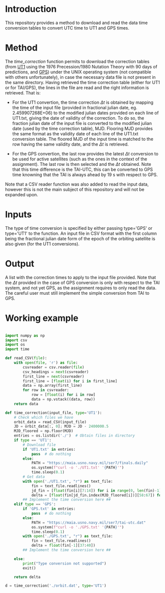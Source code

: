 # Introduction
This repository provides a method to download and read the data time conversion tables to convert UTC time to UT1 and GPS times.

# Method
The _time_correction_ function permits to download the correction tables (from [UT1](https://maia.usno.navy.mil/products/daily.htm) using the 1976 Precession/1980 Nutation Theory with 90 days of predictions, and [GPS](https://maia.usno.navy.mil/products/leap-second)) under the UNIX operating system (not compatible with others unfortunately), in case the necessary data file is not present in the same directory. Having retrieved the time correction table (either for UT1 or for TAI/GPS), the lines in the file are read and the right information is retrieved. That is:

* For the UT1 convertion, the time correction $\Delta t$ is obtained by mapping the time of the input file (provided in fractional julian date, eg. 2.459907268E+06) to the modified julian dates provided on each line of UT1.txt, giving the date of validity of the correction. To do so, the fraction julian date of the input file is converted to the modified julian date (used by the time correction table), MJD. Flooring MJD provides the same format as the validity date of each line of the UT1.txt conversion table. The floored MJD of the input time is matched to the row having the same validity date, and the $\Delta t$ is retrieved.

* For the GPS convertion, the last row provides the latest $\Delta t$ conversion to be used for active satellites (such as the ones in the context of the assignment). The last row is then selected and the $\Delta t$ obtained. Note that this time difference is the TAI-UTC, this can be converted to GPS time knowning that the TAI is always ahead by 19 s with respect to GPS.

Note that a CSV reader function was also added to read the input data, however this is not the main subject of this repository and will not be expanded upon.

# Inputs
The type of time conversion is specified by either passing type='GPS' or type='UT1' to the function. An input file in CSV format with the first column being the fractional julian date form of the epoch of the orbiting satellite is also given (for the UT1 conversions).

# Output
A list with the correction times to apply to the input file provided. Note that the $\Delta t$ provided in the case of GPS conversion is only with respect to the TAI system, and not yet GPS, as the assignment requires to only read the data. The careful user must still implement the simple conversion from TAI to GPS.

# Working example
``` Python

import numpy as np
import csv
import os
import time

def read_CSV(file):
    with open(file, 'r') as file:
        csvreader = csv.reader(file)
        csv_headings = next(csvreader)
        first_line = next(csvreader)
        first_line = [float(i) for i in first_line]
        data = np.array(first_line)
        for row in csvreader:
            row = [float(i) for i in row]
            data = np.vstack((data, row))
    return data

def time_correction(input_file, type='UT1'):
    # Check which files we have
    orbit_data = read_CSV(input_file)
    JD = orbit_data[:, 0]; MJD = JD - 2400000.5
    MJD_floored = np.floor(MJD)
    entries = os.listdir('./')  # Obtain files in directory
    if type == 'UT1':
        # Download file
        if 'UT1.txt' in entries:
            pass  # do nothing
        else:
            PATH = "https://maia.usno.navy.mil/ser7/finals.daily"
            os.system(f"curl -o './UT1.txt' '{PATH}'")
            time.sleep(0.1)
        # Get data
        with open('./UT1.txt', "r") as text_file:
            fin = text_file.readlines()
            jd_fin = [float(fin[i][7:14]) for i in range(0, len(fin)-1)]  # Not so efficient, investigate something different
            delta = [float(fin[jd_fin.index(MJD_floored[i])][58:67]) for i in range(0, len(MJD))]
        ## Implement the time conversion here ##
    elif type == 'GPS':
        if 'GPS.txt' in entries:
            pass  # do nothing
        else:
            PATH = "https://maia.usno.navy.mil/ser7/tai-utc.dat"
            os.system(f"curl -o './GPS.txt' '{PATH}'")
            time.sleep(0.1)
        with open('./GPS.txt', "r") as text_file:
            fin = text_file.readlines()
            delta = float(fin[-1][37:40])
        ## Implement the time conversion here ##

    else:
        print("Type conversion not supported")
        exit()

    return delta

d = time_correction('./orbit.dat', type='UT1')
```
